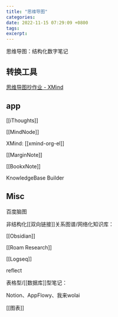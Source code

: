 ```yaml
---
title: "思维导图"
categories: 
date: 2022-11-15 07:29:09 +0800
tags: 
excerpt: 
---
```


思维导图：结构化数字笔记


## 转换工具

[思维导图抄作业 - XMind](https://xmind.cn/mindmap-scanner/)

## app

[[iThoughts]]

[[MindNode]]

XMind: [[xmind-org-el]]

[[MarginNote]]

[[BookxNote]]

KnowledgeBase Builder

## Misc

百度脑图

非结构化[[双向链接]]关系图谱/网络化知识库：

[[Obsidian]]

[[Roam Research]]

[[Logseq]]

reflect

表格型/[[数据库]]型笔记：

Notion、AppFlowy、我来wolai

[[图表]]

